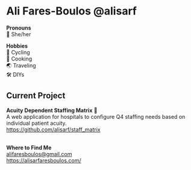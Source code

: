 # Ali Fares-Boulos @alisarf
__Pronouns__<br>
:woman: She/her <br>

__Hobbies__<br>
🚴 Cycling<br>
🍝 Cooking<br>
🌏 Traveling<br>
🛠️ DIYs<br>

## Current Project
__Acuity Dependent Staffing Matrix__ 🧬<br>
A web application for hospitals to configure Q4 staffing needs based on individual patient acuity.<br>
https://github.com/alisarf/staff_matrix


<br>__Where to Find Me__<br>
alifaresboulos@gmail.com <br>
https://alisarfaresboulos.com/<br>



<!--
**alisarf/alisarf** is a ✨ _special_ ✨ repository because its `README.md` (this file) appears on your GitHub profile.

Here are some ideas to get you started:

- 🔭 I’m currently working on ...
- 🌱 I’m currently learning ...
- 👯 I’m looking to collaborate on ...
- 🤔 I’m looking for help with ...
- 💬 Ask me about ...
- 📫 How to reach me: ...
- 😄 Pronouns: ...
- ⚡ Fun fact: ...
-->
